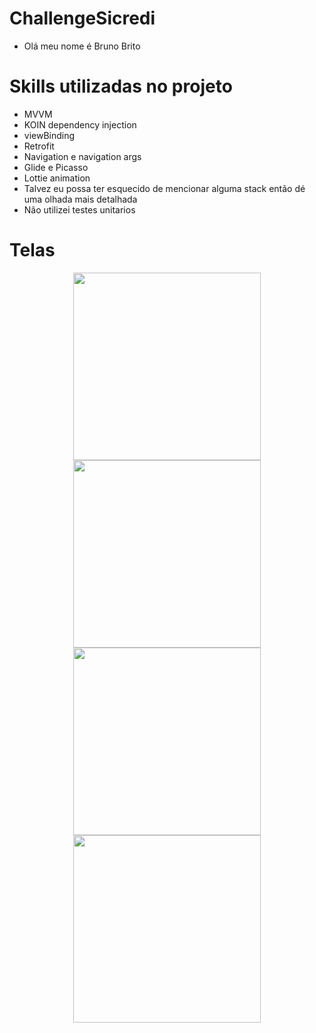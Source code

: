 # ChallengeSicredi
- Olá meu nome é Bruno Brito

##
# Skills utilizadas no projeto
- MVVM
- KOIN dependency injection
- viewBinding
- Retrofit
- Navigation e navigation args
- Glide e Picasso
- Lottie animation
- Talvez eu possa ter esquecido de mencionar alguma stack então dé uma olhada mais detalhada
- Não utilizei testes unitarios

##
# Telas
<div align="center">
  <img src="https://user-images.githubusercontent.com/50091653/194405892-6669e19c-b2f5-40a8-9065-5a297345b7ee.png" width="300px" />
  <img src="https://user-images.githubusercontent.com/50091653/194405980-4d64b56b-a86a-42b6-9798-fd961971f196.png" width="300px" />
</div>

<div align="center">
  <img src="https://user-images.githubusercontent.com/50091653/194406091-828b1103-7ea5-471d-85ee-910cd69bb51d.png" width="300px" />
  <img src="https://user-images.githubusercontent.com/50091653/194406144-fac8946c-2243-44db-8641-18890966c1e2.png" width="300px" />
</div>
